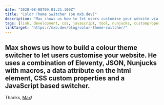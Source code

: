```yaml
---
date: "2020-08-08T09:01:21.100Z"
title: "Color Theme Switcher (on mxb.dev)"
description: "Max shows us how to let users customise your website via a colour theme switcher"
tags: [link, development, css, javascript, tool, nunjucks, customproperties, 11ty]
linkTarget: "https://mxb.dev/blog/color-theme-switcher/"
---
```

Max shows us how to build a colour theme switcher to let users customise your website. He uses a combination of Eleventy, JSON, Nunjucks with macros, a data attribute on the html element, CSS custom properties and a JavaScript based switcher.
---
Thanks, [Max](https://twitter.com/mxbck)!
